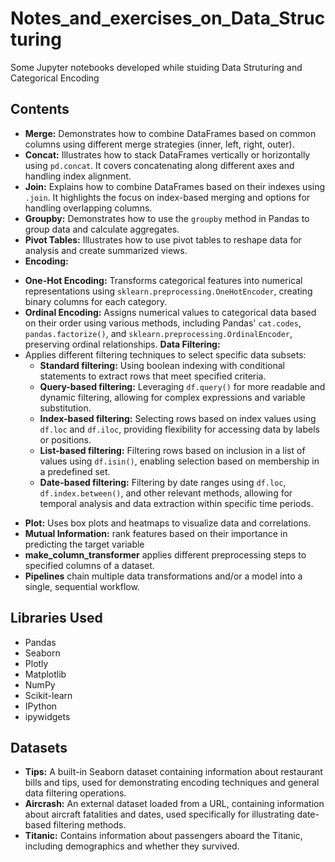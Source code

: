 # Notes_and_exercises_on_Data_Structuring

Some Jupyter notebooks developed while stuiding Data Struturing and Categorical Encoding

## Contents

* **Merge:** Demonstrates how to combine DataFrames based on common columns using different merge strategies (inner, left, right, outer).
* **Concat:** Illustrates how to stack DataFrames vertically or horizontally using `pd.concat`. It covers concatenating along different axes and handling index alignment.
* **Join:** Explains how to combine DataFrames based on their indexes using `.join`. It highlights the focus on index-based merging and options for handling overlapping columns.
* **Groupby:** Demonstrates how to use the `groupby` method in Pandas to group data and calculate aggregates.
* **Pivot Tables:** Illustrates how to use pivot tables to reshape data for analysis and create summarized views.
* **Encoding:**
-   **One-Hot Encoding:** Transforms categorical features into numerical representations using `sklearn.preprocessing.OneHotEncoder`, creating binary columns for each category.
-   **Ordinal Encoding:** Assigns numerical values to categorical data based on their order using various methods, including Pandas' `cat.codes`, `pandas.factorize()`, and `sklearn.preprocessing.OrdinalEncoder`, preserving ordinal relationships.
**Data Filtering:**
- Applies different filtering techniques to select specific data subsets:
    - **Standard filtering:** Using boolean indexing with conditional statements to extract rows that meet specified criteria.
    - **Query-based filtering:** Leveraging `df.query()` for more readable and dynamic filtering, allowing for complex expressions and variable substitution.
    - **Index-based filtering:** Selecting rows based on index values using `df.loc` and `df.iloc`, providing flexibility for accessing data by labels or positions.
    - **List-based filtering:** Filtering rows based on inclusion in a list of values using `df.isin()`, enabling selection based on membership in a predefined set.
    - **Date-based filtering:** Filtering by date ranges using `df.loc`, `df.index.between()`, and other relevant methods, allowing for temporal analysis and data extraction within specific time periods.
* **Plot:** Uses box plots and heatmaps to visualize data and correlations.
* **Mutual Information:** rank features based on their importance in predicting the target variable
* **make_column_transformer** applies different preprocessing steps to specified columns of a dataset.
* **Pipelines** chain multiple data transformations and/or a model into a single, sequential workflow.

## Libraries Used

* Pandas
* Seaborn
* Plotly
* Matplotlib
* NumPy
* Scikit-learn
* IPython
* ipywidgets


## Datasets

- **Tips:** A built-in Seaborn dataset containing information about restaurant bills and tips, used for demonstrating encoding techniques and general data filtering operations.
- **Aircrash:** An external dataset loaded from a URL, containing information about aircraft fatalities and dates, used specifically for illustrating date-based filtering methods.
- **Titanic:** Contains information about passengers aboard the Titanic, including demographics and whether they survived.

